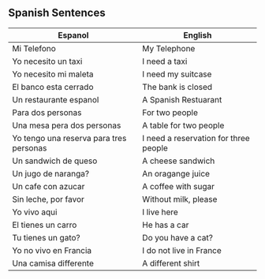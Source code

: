 ## Spanish Sentences

| Espanol                                 | English                               |
| --------------------------------------- | ------------------------------------- |
| Mi Telefono                             | My Telephone                          |
| Yo necesito un taxi                     | I need a taxi                         |
| Yo necesito mi maleta                   | I need my suitcase                    |
| El banco esta cerrado                   | The bank is closed                    |
| Un restaurante espanol                  | A Spanish Restuarant                  |
| Para dos personas                       | For two people                        |
| Una mesa pera dos personas              | A table for two people                |
| Yo tengo una reserva para tres personas | I need a reservation for three people |
| Un sandwich de queso                    | A cheese sandwich                     |
| Un jugo de naranga?                     | An oragange juice                     |
| Un cafe con azucar                      | A coffee with sugar                   |
| Sin leche, por favor                    | Without milk, please                  |
| Yo vivo aqui                            | I live here                           |
| El tienes un carro                      | He has a car                          |
| Tu tienes un gato?                      | Do you have a cat?                    |
| Yo no vivo en Francia                   | I do not live in France               |
| Una camisa differente                   | A different shirt                     |
